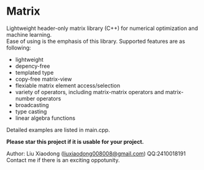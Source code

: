 # Matrix

Lightweight header-only matrix library (C++) for numerical optimization and machine learning.   
Ease of using is the emphasis of this library. Supported features are as following:
* lightweight
* depency-free
* templated type
* copy-free matrix-view
* flexiable matrix element access/selection
* variety of operators, including matrix-matrix operators and matrix-number operators
* broadcasting
* type casting
* linear algebra functions

Detailed examples are listed in main.cpp.

**Please star this project if it is usable for your project.**

Author: Liu Xiaodong (liuxiaodong008008@gmail.com) QQ:2410018191
Contact me if there is an exciting oppotunity.
